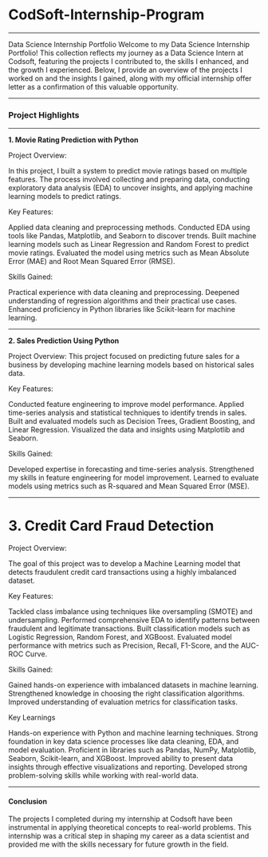 # CodSoft-Internship-Program
---
Data Science Internship Portfolio
Welcome to my Data Science Internship Portfolio!
This collection reflects my journey as a Data Science Intern at Codsoft, featuring the projects I contributed to, the skills I enhanced, and the growth I experienced. Below, I provide an overview of the projects I worked on and the insights I gained, along with my official internship offer letter as a confirmation of this valuable opportunity.

---


### **Project Highlights**

---

**1. Movie Rating Prediction with Python**


Project Overview:

In this project, I built a system to predict movie ratings based on multiple features. The process involved collecting and preparing data, conducting exploratory data analysis (EDA) to uncover insights, and applying machine learning models to predict ratings.

Key Features:

Applied data cleaning and preprocessing methods.
Conducted EDA using tools like Pandas, Matplotlib, and Seaborn to discover trends.
Built machine learning models such as Linear Regression and Random Forest to predict movie ratings.
Evaluated the model using metrics such as Mean Absolute Error (MAE) and Root Mean Squared Error (RMSE).

Skills Gained:

Practical experience with data cleaning and preprocessing.
Deepened understanding of regression algorithms and their practical use cases.
Enhanced proficiency in Python libraries like Scikit-learn for machine learning.

---

**2. Sales Prediction Using Python**


Project Overview:
This project focused on predicting future sales for a business by developing machine learning models based on historical sales data.

Key Features:

Conducted feature engineering to improve model performance.
Applied time-series analysis and statistical techniques to identify trends in sales.
Built and evaluated models such as Decision Trees, Gradient Boosting, and Linear Regression.
Visualized the data and insights using Matplotlib and Seaborn.

Skills Gained:

Developed expertise in forecasting and time-series analysis.
Strengthened my skills in feature engineering for model improvement.
Learned to evaluate models using metrics such as R-squared and Mean Squared Error (MSE).


---

# **3. Credit Card Fraud Detection**


Project Overview:

The goal of this project was to develop a Machine Learning model that detects fraudulent credit card transactions using a highly imbalanced dataset.

Key Features:

Tackled class imbalance using techniques like oversampling (SMOTE) and undersampling.
Performed comprehensive EDA to identify patterns between fraudulent and legitimate transactions.
Built classification models such as Logistic Regression, Random Forest, and XGBoost.
Evaluated model performance with metrics such as Precision, Recall, F1-Score, and the AUC-ROC Curve.


Skills Gained:

Gained hands-on experience with imbalanced datasets in machine learning.
Strengthened knowledge in choosing the right classification algorithms.
Improved understanding of evaluation metrics for classification tasks.


Key Learnings

Hands-on experience with Python and machine learning techniques.
Strong foundation in key data science processes like data cleaning, EDA, and model evaluation.
Proficient in libraries such as Pandas, NumPy, Matplotlib, Seaborn, Scikit-learn, and XGBoost.
Improved ability to present data insights through effective visualizations and reporting.
Developed strong problem-solving skills while working with real-world data.

---

#### **Conclusion**

The projects I completed during my internship at Codsoft have been instrumental in applying theoretical concepts to real-world problems. This internship was a critical step in shaping my career as a data scientist and provided me with the skills necessary for future growth in the field.
